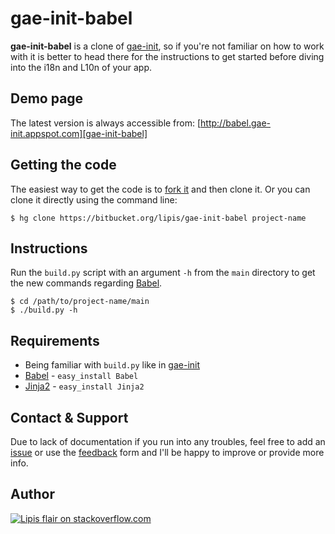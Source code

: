 gae-init-babel
==============
**gae-init-babel** is a clone of [gae-init][], so if you're not familiar on how
to work with it is better to head there for the instructions to get started
before diving into the i18n and L10n of your app.


Demo page
---------
The latest version is always accessible from:
[http://babel.gae-init.appspot.com][gae-init-babel]


Getting the code
----------------
The easiest way to get the code is to [fork it][fork] and then clone it.
Or you can clone it directly using the command line:

    $ hg clone https://bitbucket.org/lipis/gae-init-babel project-name


Instructions
------------
Run the `build.py` script with an argument `-h` from the `main` directory
to get the new commands regarding [Babel][].

    $ cd /path/to/project-name/main
    $ ./build.py -h


Requirements
------------
  - Being familiar with `build.py` like in [gae-init][]
  - [Babel][] - `easy_install Babel`
  - [Jinja2][] - `easy_install Jinja2`


Contact & Support
-----------------
Due to lack of documentation if you run into any troubles, feel free to add an
[issue][] or use the [feedback][] form and I'll be happy
to improve or provide more info.


Author
------
[![Lipis flair on stackoverflow.com][lipis-flair]][lipis]


  [gae-init]: https://bitbucket.org/lipis/gae-init
  [gae-init-babel]: http://babel.gae-init.appspot.com
  [fork]: https://bitbucket.org/lipis/gae-init-babel/fork
  [babel]: http://babel.edgewall.org/wiki/Download
  [pybabel]: http://babel.edgewall.org/wiki/Documentation/cmdline.html
  [jinja2]: http://jinja.pocoo.org/docs/intro/
  [issue]: https://bitbucket.org/lipis/gae-init-babel/issues
  [feedback]: http://babel.gae-init.appspot.com/feedback/

  [lipis-flair]: http://stackexchange.com/users/flair/5282.png
  [lipis]: http://stackoverflow.com/users/8418/lipis
